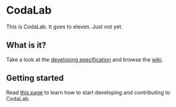 # CodaLab

This is CodaLab. It goes to eleven. Just not yet.

## What is it?

Take a look at the [developing specification](docs/SPECIFICATION.md) and browse the [wiki](https://github.com/codalab/codalab/wiki).

## Getting started

Read [this page](https://github.com/codalab/codalab/wiki/Getting-Started-for-Developers) to learn how to start developing and contributing to CodaLab.

